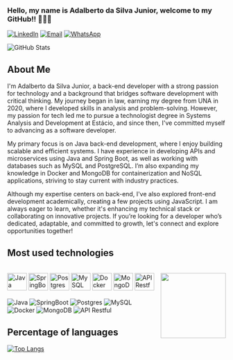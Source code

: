 ### Hello, my name is Adalberto da Silva Junior, welcome to my GitHub!! 🖐🏿😁

[![LinkedIn](https://img.shields.io/badge/LinkedIn-0077B5?style=for-the-badge&logo=linkedin&logoColor=white)](https://www.linkedin.com/in/adalbertodsj/)
[![Email](https://img.shields.io/badge/Hotmail-D14836?style=for-the-badge&logo=gmail&logoColor=white)](mailto:adalbertojrdev@hotmail.com)
[![WhatsApp](https://img.shields.io/badge/WhatsApp-25D366?style=for-the-badge&logo=whatsapp&logoColor=white)](https://wa.me/5534991098730?text=)

![GitHub Stats](https://github-readme-stats.vercel.app/api?username=jr-adalberto&show_icons=true&theme=tokyonight)

## About Me

I'm Adalberto da Silva Junior, a back-end developer with a strong passion for technology and a background that bridges software development with critical thinking. My journey began in law, earning my degree from UNA in 2020, where I developed skills in analysis and problem-solving. However, my passion for tech led me to pursue a technologist degree in Systems Analysis and Development at Estácio, and since then, I've committed myself to advancing as a software developer.

My primary focus is on Java back-end development, where I enjoy building scalable and efficient systems. I have experience in developing APIs and microservices using Java and Spring Boot, as well as working with databases such as MySQL and PostgreSQL. I’m also expanding my knowledge in Docker and MongoDB for containerization and NoSQL applications, striving to stay current with industry practices.

Although my expertise centers on back-end, I've also explored front-end development academically, creating a few projects using JavaScript. I am always eager to learn, whether it's enhancing my technical stack or collaborating on innovative projects. If you’re looking for a developer who’s dedicated, adaptable, and committed to growth, let's connect and explore opportunities together!

## Most used technologies
<div style="display: inline_block"><br/>
  <img align="center" alt="Java" height="40" width="45" src="https://cdn.jsdelivr.net/gh/devicons/devicon/icons/java/java-original.svg"/>
  <img align="center" alt="SpringBoot" height="40" width="45" src="https://cdn.jsdelivr.net/gh/devicons/devicon/icons/spring/spring-original-wordmark.svg"/>
  <img align="center" alt="Postgres" height="40" width="45" src="https://cdn.jsdelivr.net/gh/devicons/devicon/icons/postgresql/postgresql-original.svg"/>
  <img align="center" alt="MySQL" height="40" width="45" src="https://cdn.jsdelivr.net/gh/devicons/devicon/icons/mysql/mysql-plain-wordmark.svg"/>
  <img align="center" alt="Docker" height="40" width="45" src="https://cdn.jsdelivr.net/gh/devicons/devicon/icons/docker/docker-original-wordmark.svg"/>
  <img align="center" alt="MongoDB" height="40" width="45" src="https://cdn.jsdelivr.net/gh/devicons/devicon/icons/mongodb/mongodb-original.svg"/>
  <img align="center" alt="API Restful" height="40" width="45" src="https://img.shields.io/badge/API%20Restful-007396?style=flat&logo=swagger&logoColor=white"/>
  <img align="right" height="150" src="https://media1.giphy.com/media/v1.Y2lkPTc5MGI3NjExMmVtbThid21oY3UxZ3BiaG5vaDNvajdubDNpOW5jMjBpNnRlZTNudCZlcD12MV9pbnRlcm5hbF9naWZfYnlfaWQmY3Q9Zw/qgQUggAC3Pfv687qPC/giphy.webp" />
</div>

<div style="display: inline_block"><br/>
  <img align="center" alt="Java" src="https://img.shields.io/badge/Java-ED8B00?style=for-the-badge&logo=openjdk&logoColor=white"/>
  <img align="center" alt="SpringBoot" src="https://img.shields.io/badge/SpringBoot-6DB33F?style=for-the-badge&logo=spring&logoColor=white"/>
  <img align="center" alt="Postgres" src="https://img.shields.io/badge/PostgreSQL-316192?style=for-the-badge&logo=postgresql&logoColor=white"/>
  <img align="center" alt="MySQL" src="https://img.shields.io/badge/MySQL-005C84?style=for-the-badge&logo=mysql&logoColor=white"/>
  <img align="center" alt="Docker" src="https://img.shields.io/badge/Docker-2496ED?style=for-the-badge&logo=docker&logoColor=white"/>
  <img align="center" alt="MongoDB" src="https://img.shields.io/badge/MongoDB-47A248?style=for-the-badge&logo=mongodb&logoColor=white"/>
  <img align="center" alt="API Restful" src="https://img.shields.io/badge/API%20Restful-0082C9?style=for-the-badge&logo=swagger&logoColor=white"/>
</div>

## Percentage of languages
[![Top Langs](https://github-readme-stats.vercel.app/api/top-langs/?username=jr-adalberto)](https://github.com/anuraghazra/github-readme-stats)
